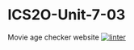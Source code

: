 # ICS2O-Unit-7-03
Movie age checker website
 [![linter](https://github.com/andyreya/ICS2O-Unit-7-03/workflows/linter/badge.svg)](https://github.com/marketplace/actions/super-linter)

